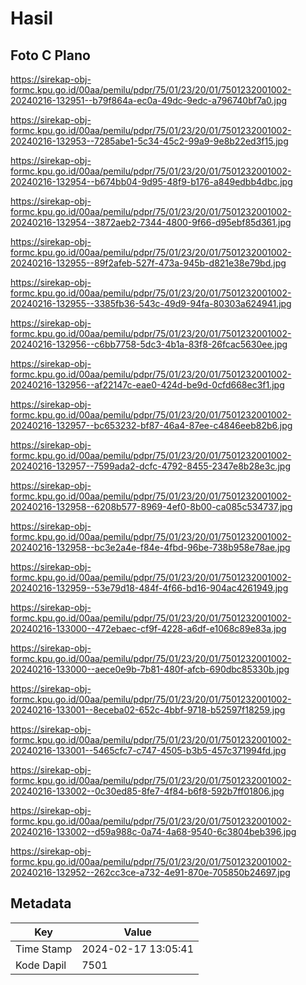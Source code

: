 # Hasil

## Foto C Plano

https://sirekap-obj-formc.kpu.go.id/00aa/pemilu/pdpr/75/01/23/20/01/7501232001002-20240216-132951--b79f864a-ec0a-49dc-9edc-a796740bf7a0.jpg

https://sirekap-obj-formc.kpu.go.id/00aa/pemilu/pdpr/75/01/23/20/01/7501232001002-20240216-132953--7285abe1-5c34-45c2-99a9-9e8b22ed3f15.jpg

https://sirekap-obj-formc.kpu.go.id/00aa/pemilu/pdpr/75/01/23/20/01/7501232001002-20240216-132954--b674bb04-9d95-48f9-b176-a849edbb4dbc.jpg

https://sirekap-obj-formc.kpu.go.id/00aa/pemilu/pdpr/75/01/23/20/01/7501232001002-20240216-132954--3872aeb2-7344-4800-9f66-d95ebf85d361.jpg

https://sirekap-obj-formc.kpu.go.id/00aa/pemilu/pdpr/75/01/23/20/01/7501232001002-20240216-132955--89f2afeb-527f-473a-945b-d821e38e79bd.jpg

https://sirekap-obj-formc.kpu.go.id/00aa/pemilu/pdpr/75/01/23/20/01/7501232001002-20240216-132955--3385fb36-543c-49d9-94fa-80303a624941.jpg

https://sirekap-obj-formc.kpu.go.id/00aa/pemilu/pdpr/75/01/23/20/01/7501232001002-20240216-132956--c6bb7758-5dc3-4b1a-83f8-26fcac5630ee.jpg

https://sirekap-obj-formc.kpu.go.id/00aa/pemilu/pdpr/75/01/23/20/01/7501232001002-20240216-132956--af22147c-eae0-424d-be9d-0cfd668ec3f1.jpg

https://sirekap-obj-formc.kpu.go.id/00aa/pemilu/pdpr/75/01/23/20/01/7501232001002-20240216-132957--bc653232-bf87-46a4-87ee-c4846eeb82b6.jpg

https://sirekap-obj-formc.kpu.go.id/00aa/pemilu/pdpr/75/01/23/20/01/7501232001002-20240216-132957--7599ada2-dcfc-4792-8455-2347e8b28e3c.jpg

https://sirekap-obj-formc.kpu.go.id/00aa/pemilu/pdpr/75/01/23/20/01/7501232001002-20240216-132958--6208b577-8969-4ef0-8b00-ca085c534737.jpg

https://sirekap-obj-formc.kpu.go.id/00aa/pemilu/pdpr/75/01/23/20/01/7501232001002-20240216-132958--bc3e2a4e-f84e-4fbd-96be-738b958e78ae.jpg

https://sirekap-obj-formc.kpu.go.id/00aa/pemilu/pdpr/75/01/23/20/01/7501232001002-20240216-132959--53e79d18-484f-4f66-bd16-904ac4261949.jpg

https://sirekap-obj-formc.kpu.go.id/00aa/pemilu/pdpr/75/01/23/20/01/7501232001002-20240216-133000--472ebaec-cf9f-4228-a6df-e1068c89e83a.jpg

https://sirekap-obj-formc.kpu.go.id/00aa/pemilu/pdpr/75/01/23/20/01/7501232001002-20240216-133000--aece0e9b-7b81-480f-afcb-690dbc85330b.jpg

https://sirekap-obj-formc.kpu.go.id/00aa/pemilu/pdpr/75/01/23/20/01/7501232001002-20240216-133001--8eceba02-652c-4bbf-9718-b52597f18259.jpg

https://sirekap-obj-formc.kpu.go.id/00aa/pemilu/pdpr/75/01/23/20/01/7501232001002-20240216-133001--5465cfc7-c747-4505-b3b5-457c371994fd.jpg

https://sirekap-obj-formc.kpu.go.id/00aa/pemilu/pdpr/75/01/23/20/01/7501232001002-20240216-133002--0c30ed85-8fe7-4f84-b6f8-592b7ff01806.jpg

https://sirekap-obj-formc.kpu.go.id/00aa/pemilu/pdpr/75/01/23/20/01/7501232001002-20240216-133002--d59a988c-0a74-4a68-9540-6c3804beb396.jpg

https://sirekap-obj-formc.kpu.go.id/00aa/pemilu/pdpr/75/01/23/20/01/7501232001002-20240216-132952--262cc3ce-a732-4e91-870e-705850b24697.jpg


## Metadata

| Key        | Value               |
| ---------- | ------------------- |
| Time Stamp | 2024-02-17 13:05:41 |
| Kode Dapil | 7501                |



